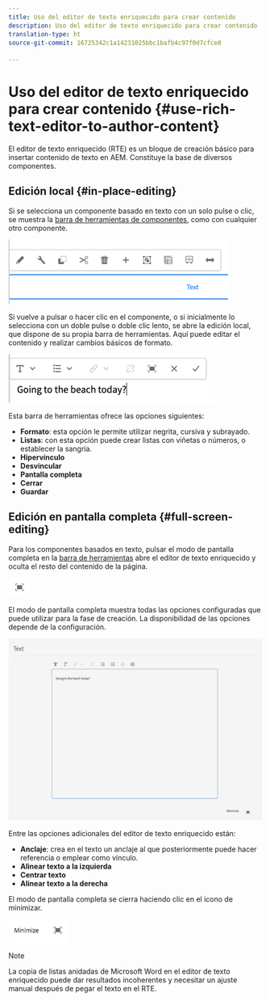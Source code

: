 ```yaml
---
title: Uso del editor de texto enriquecido para crear contenido
description: Uso del editor de texto enriquecido para crear contenido
translation-type: ht
source-git-commit: 16725342c1a14231025bbc1bafb4c97f0d7cfce8

---
```



# Uso del editor de texto enriquecido para crear contenido {#use-rich-text-editor-to-author-content}

El editor de texto enriquecido (RTE) es un bloque de creación básico para insertar contenido de texto en AEM. Constituye la base de diversos componentes.

## Edición local {#in-place-editing}

Si se selecciona un componente basado en texto con un solo pulse o clic, se muestra la [barra de herramientas de componentes](/help/sites-cloud/authoring/fundamentals/editing-content.md#component-toolbar), como con cualquier otro componente.

![La barra de herramientas de componentes](/help/sites-cloud/authoring/assets/editing-component-toolbar.png)

Si vuelve a pulsar o hacer clic en el componente, o si inicialmente lo selecciona con un doble pulse o doble clic lento, se abre la edición local, que dispone de su propia barra de herramientas. Aquí puede editar el contenido y realizar cambios básicos de formato.

![Edición local con RTE](/help/sites-cloud/authoring/assets/rte-in-place-editing.png)

Esta barra de herramientas ofrece las opciones siguientes:

* **Formato**: esta opción le permite utilizar negrita, cursiva y subrayado.
* **Listas**: con esta opción puede crear listas con viñetas o números, o establecer la sangría.
* **Hipervínculo**
* **Desvincular**
* **Pantalla completa**
* **Cerrar**
* **Guardar**

## Edición en pantalla completa {#full-screen-editing}

Para los componentes basados en texto, pulsar el modo de pantalla completa en la [barra de herramientas](/help/sites-cloud/authoring/fundamentals/editing-content.md#component-toolbar) abre el editor de texto enriquecido y oculta el resto del contenido de la página.

![Botón de pantalla completa de RTE](/help/sites-cloud/authoring/assets/editing-full-screen.png)

El modo de pantalla completa muestra todas las opciones configuradas que puede utilizar para la fase de creación. La disponibilidad de las opciones depende de la configuración. <!--Full screen mode displays all the configured options that you can use for authoring. The availability of options [depends on the configuration](/help/sites-administering/rich-text-editor.md).-->

![RTE en modo de pantalla completa](/help/sites-cloud/authoring/assets/rte-full-screen.png)

Entre las opciones adicionales del editor de texto enriquecido están:

* **Anclaje**: crea en el texto un anclaje al que posteriormente puede hacer referencia o emplear como vínculo.
* **Alinear texto a la izquierda**
* **Centrar texto**
* **Alinear texto a la derecha**

El modo de pantalla completa se cierra haciendo clic en el icono de minimizar.

![Botón para minimizar el RTE](/help/sites-cloud/authoring/assets/rte-minimize.png)

>[!NOTE]
>
>La copia de listas anidadas de Microsoft Word en el editor de texto enriquecido puede dar resultados incoherentes y necesitar un ajuste manual después de pegar el texto en el RTE.
